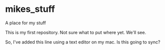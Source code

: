 # mikes_stuff
A place for my stuff

This is my first repository. Not sure what to put where yet. We'll see.

So, I've added this line using a text editor on my mac. Is this going to sync?
